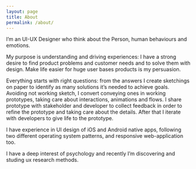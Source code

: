 ```yaml
---
layout: page
title: About
permalink: /about/
---
```


I’m an UI-UX Designer who think about the Person, human behaviours and emotions.

My purpose is understanding and driving experiences: I have a strong desire to find product problems and customer needs and to solve them with design.
Make life easier for huge user bases products is my persuasion.

Everything starts with right questions: from the answers I create sketchings on paper to identify as many solutions it’s needed to achieve goals. Avoiding not working sketch, I convert conveying ones in working prototypes, taking care about interactions, animations and flows.
I share prototype with stakeholder and developer to collect feedback in order to refine the prototype and taking care about the details.
After that I iterate with developers to give life to the prototype.

I have experience in UI design of iOS and Android native apps, following two different operating system patterns, and responsive web-application too.

I have a deep interest of psychology and recently I’m discovering and studing ux research methods.



